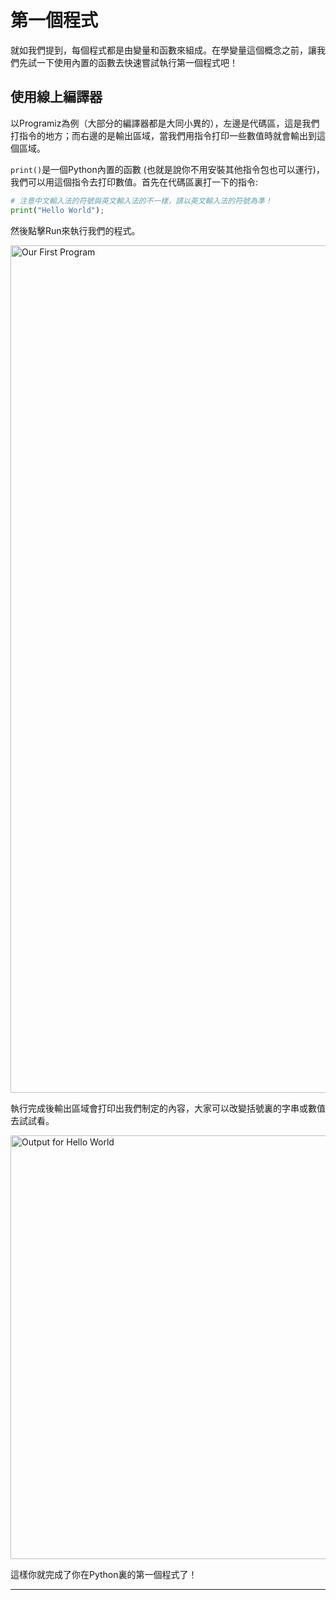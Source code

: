# 第一個程式
就如我們提到，每個程式都是由變量和函數來組成。在學變量這個概念之前，讓我們先試一下使用內置的函數去快速嘗試執行第一個程式吧！

## 使用線上編譯器
以Programiz為例（大部分的編譯器都是大同小異的），左邊是代碼區，這是我們打指令的地方；而右邊的是輸出區域，當我們用指令打印一些數值時就會輸出到這個區域。

`print()`是一個Python內置的函數 (也就是說你不用安裝其他指令包也可以運行)，我們可以用這個指令去打印數值。首先在代碼區裏打一下的指令:
```python
# 注意中文輸入法的符號與英文輸入法的不一樣，請以英文輸入法的符號為準！
print("Hello World");
```
然後點擊Run來執行我們的程式。

<img width="1356" alt="Our First Program" src="https://user-images.githubusercontent.com/82365010/185956560-3582e3d1-9ca4-4987-90d8-31da3641cde0.png">

執行完成後輸出區域會打印出我們制定的內容，大家可以改變括號裏的字串或數值去試試看。

<img width="678" alt="Output for Hello World" src="https://user-images.githubusercontent.com/82365010/185956875-3d4e3429-72af-419a-8ae3-2666d466f1fa.png">

這樣你就完成了你在Python裏的第一個程式了！

---
